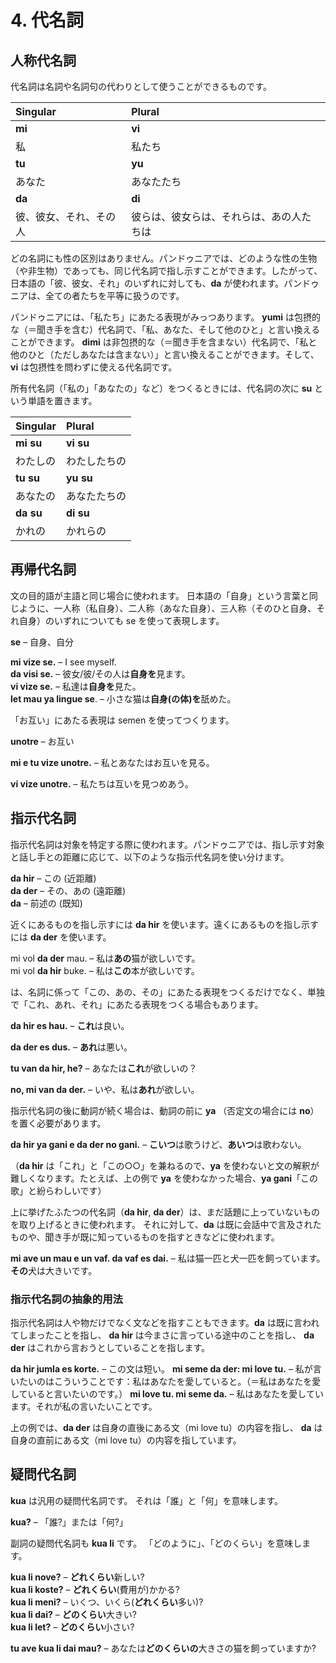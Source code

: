 
# 4. 代名詞

## 人称代名詞

代名詞は名詞や名詞句の代わりとして使うことができるものです。


| Singular    | Plural       |
|:------------|:-------------|
| **mi**      | **vi**       |
| 私       | 私たち           |
| **tu**      | **yu**       |
| あなた         | あなたたち      |
| **da**      | **di**       |
| 彼、彼女、それ、その人 | 彼らは、彼女らは、それらは、あの人たちは |

どの名詞にも性の区別はありません。パンドゥニアでは、どのような性の生物（や非生物）であっても、同じ代名詞で指し示すことができます。したがって、日本語の「彼、彼女、それ」のいずれに対しても、**da** が使われます。パンドゥニアは、全ての者たちを平等に扱うのです。

パンドゥニアには、「私たち」にあたる表現がみっつあります。
**yumi**
は包摂的な（＝聞き手を含む）代名詞で、「私、あなた、そして他のひと」と言い換えることができます。
**dimi**
は非包摂的な（＝聞き手を含まない）代名詞で、「私と他のひと（ただしあなたは含まない）」と言い換えることができます。そして、
**vi**
は包摂性を問わずに使える代名詞です。

所有代名詞（「私の」「あなたの」など）をつくるときには、代名詞の次に **su** という単語を置きます。

| Singular    | Plural       |
|:------------|:-------------|
| **mi su**   | **vi su**    |
| わたしの | わたしたちの |
| **tu su**   | **yu su**    |
| あなたの | あなたたちの |
| **da su**   | **di su**    |
| かれの | かれらの |

## 再帰代名詞

文の目的語が主語と同じ場合に使われます。
日本語の「自身」という言葉と同じように、一人称（私自身）、二人称（あなた自身）、三人称（そのひと自身、それ自身）のいずれについても se を使って表現します。

**se**
– 自身、自分

**mi vize se.**
– I see myself.  
**da visi se.**
– 彼女/彼/その人は**自身を**見ます。  
**vi vize se.**
– 私達は**自身を**見た。  
**let mau ya lingue se**.
– 小さな猫は**自身(の体)を**舐めた。

「お互い」にあたる表現は semen を使ってつくります。

**unotre**
– お互い

**mi e tu vize unotre.**
– 私とあなたはお互いを見る。

**vi vize unotre.**
– 私たちは互いを見つめあう。

## 指示代名詞

指示代名詞は対象を特定する際に使われます。パンドゥニアでは、指し示す対象と話し手との距離に応じて、以下のような指示代名詞を使い分けます。

**da hir**
– この (近距離)  
**da der**
– その、あの (遠距離)  
**da**
– 前述の (既知)

近くにあるものを指し示すには **da hir** を使います。遠くにあるものを指し示すには **da der** を使います。

mi vol **da der** mau.
– 私は**あの**猫が欲しいです。  
mi vol **da hir** buke.
– 私は**この**本が欲しいです。

は、名詞に係って「この、あの、その」にあたる表現をつくるだけでなく、単独で「これ、あれ、それ」にあたる表現をつくる場合もあります。

**da hir es hau.**
– **これ**は良い。

**da der es dus.**
– **あれ**は悪い。

**tu van da hir, he?**
– あなたは**これ**が欲しいの？

**no, mi van da der.**
– いや、私は**あれ**が欲しい。

指示代名詞の後に動詞が続く場合は、動詞の前に **ya** （否定文の場合には **no**）を置く必要があります。

**da hir ya gani e da der no gani.**
– **こいつ**は歌うけど、**あいつ**は歌わない。

（**da hir** は「これ」と「この○○」を兼ねるので、**ya** を使わないと文の解釈が難しくなります。たとえば、上の例で **ya** を使わなかった場合、**ya gani**「この歌」と紛らわしいです）

上に挙げたふたつの代名詞（**da hir**, **da der**）は、まだ話題に上っていないものを取り上げるときに使われます。
それに対して、**da** は既に会話中で言及されたものや、聞き手が既に知っているものを指すときなどに使われます。
<!--topical within the discourse なときにも la を使うと書いてあるけど良い訳が思いつかない-->


**mi ave un mau e un vaf. da vaf es dai.**
– 私は猫一匹と犬一匹を飼っています。**その**犬は大きいです。

### 指示代名詞の抽象的用法

指示代名詞は人や物だけでなく文などを指すこともできます。**da** は既に言われてしまったことを指し、
**da hir** は今まさに言っている途中のことを指し、
**da der** はこれから言おうとしていることを指します。

**da hir jumla es korte.**
– この文は短い。
**mi seme da der: mi love tu.**
– 私が言いたいのはこういうことです：私はあなたを愛していると。（＝私はあなたを愛していると言いたいのです。）
**mi love tu. mi seme da.**
– 私はあなたを愛しています。それが私の言いたいことです。

上の例では、**da der** は自身の直後にある文（mi love tu）の内容を指し、
**da** は自身の直前にある文（mi love tu）の内容を指しています。

## 疑問代名詞

**kua**
は汎用の疑問代名詞です。
それは「誰」と「何」を意味します。

**kua?**
– 「誰?」または「何?」  


副詞の疑問代名詞も
**kua li**
です。
「どのように」、「どのくらい」を意味します。


**kua li nove?**
– **どれくらい**新しい?  
**kua li koste?**
– **どれくらい**(費用が)かかる?  
**kua li meni?**
– いくつ、いくら(**どれくらい**多い)?  
**kua li dai?**
– **どのくらい**大きい?  
**kua li let?**
– **どのくらい**小さい?

**tu ave kua li dai mau?**
– あなたは**どのくらいの**大きさの猫を飼っていますか?



